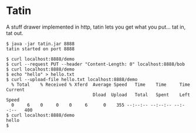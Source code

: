 Tatin
=====

A stuff drawer implemented in http, tatin lets you get what you put... tat in, tat out.

```
$ java -jar tatin.jar 8888
tatin started on port 8888
```

```
$ curl localhost:8888/demo
$ curl --request PUT --header "Content-Length: 0" localhost:8888/bob
$ curl localhost:8888/demo
$ echo "hello" > hello.txt
$ curl --upload-file hello.txt localhost:8888/demo
  % Total    % Received % Xferd  Average Speed   Time    Time     Time  Current
                                 Dload  Upload   Total   Spent    Left  Speed
  0     6    0     0    0     6      0    355 --:--:-- --:--:-- --:--:--   400
$ curl localhost:8888/demo
hello
$
